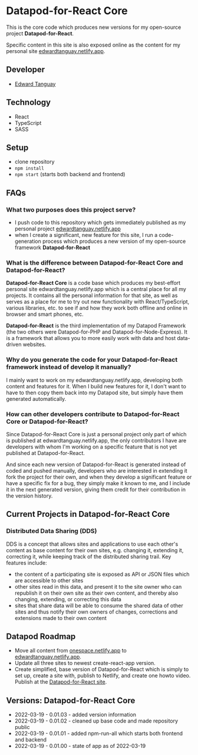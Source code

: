 # Datapod-for-React Core

This is the core code which produces new versions for my open-source project **Datapod-for-React**.

Specific content in this site is also exposed online as the content for my personal site [edwardtanguay.netlify.app](http://edwardtanguay.netlify.app).

## Developer

-   [Edward Tanguay](http://tanguay.info)

## Technology

-   React
-   TypeScript
-   SASS

## Setup

-   clone repository
-   `npm install`
-   `npm start` (starts both backend and frontend)

## FAQs

### What two purposes does this project serve?

-   I push code to this repository which gets immediately published as my personal project [edwardtanguay.netlify.app](http://edwardtanguay.netlify.app)
-   when I create a significant, new feature for this site, I run a code-generation process which produces a new version of my open-source framework **Datapod-for-React**

### What is the difference between Datapod-for-React Core and Datapod-for-React?

**Datapod-for-React Core** is a code base which produces my best-effort personal site edwardtanguay.netlify.app which is a central place for all my projects. It contains all the personal information for that site, as well as serves as a place for me to try out new functionality with React/TypeScript, various libraries, etc. to see if and how they work both offline and online in browser and smart phones, etc.

**Datapod-for-React** is the third implementation of my Datapod Framework (the two others were Datapod-for-PHP and Datapod-for-Node-Express). It is a framework that allows you to more easily work with data and host data-driven websites.

### Why do you generate the code for your Datapod-for-React framework instead of develop it manually?

I mainly want to work on my edwardtanguay.netlify.app, developing both content and features for it. When I build new features for it, I don't want to have to then copy them back into my Datapod site, but simply have them generated automatically.

### How can other developers contribute to Datapod-for-React Core or Datapod-for-React?

Since Datapod-for-React Core is just a personal project only part of which is published at edwardtanguay.netlify.app, the only contributors I have are developers with whom I'm working on a specific feature that is not yet published at Datapod-for-React.

And since each new version of Datapod-for-React is generated instead of coded and pushed manually, developers who are interested in extending it fork the project for their own, and when they develop a significant feature or have a specific fix for a bug, they simply make it known to me, and I include it in the next generated version, giving them credit for their contribution in the version history.

## Current Projects in Datapod-for-React Core

### Distributed Data Sharing (DDS)

DDS is a concept that allows sites and applications to use each other's content as base content for their own sites, e.g. changing it, extending it, correcting it, while keeping track of the distributed sharing trail. Key features include:

-   the content of a participating site is exposed as API or JSON files which are accessible to other sites
-   other sites read in this data, and present it to the site owner who can republish it on their own site as their own content, and thereby also changing, extending, or correcting this data
-   sites that share data will be able to consume the shared data of other sites and thus notify their own owners of changes, corrections and extensions made to their own content

## Datapod Roadmap

-   Move all content from [onespace.netlify.app](https://onespace.netlify.app) to [edwardtanguay.netlify.app](http://edwardtanguay.netlify.app).
-   Update all three sites to newest create-react-app version.
-   Create simplified, base version of Datapod-for-React which is simply to set up, create a site with, publish to Netlify, and create one howto video. Publish at the [Datapod-for-React site](https://dpodreact.netlify.app).

## Versions: Datapod-for-React Core

-   2022-03-19 - 0.01.03 - added version information
-   2022-03-19 - 0.01.02 - cleaned up base code and made repository public
-   2022-03-19 - 0.01.01 - added npm-run-all which starts both frontend and backend
-   2022-03-19 - 0.01.00 - state of app as of 2022-03-19
